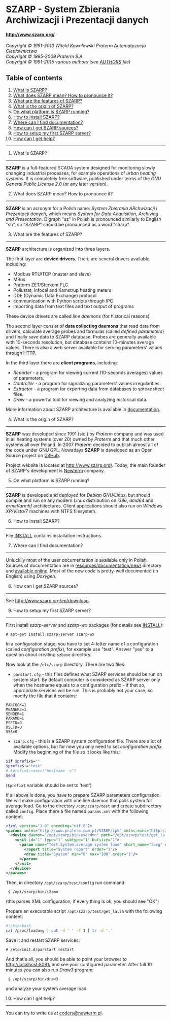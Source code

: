SZARP - System Zbierania Archiwizacji i Prezentacji danych
==========================================================

#### http://www.szarp.org/ ####

*Copyright © 1991-2010 Witold Kowalewski Praterm Automatyzacja Ciepłownictwa*  
*Copyright © 1995-2009 Praterm S.A.*  
*Copyright © 1991-2015 various authors (see [AUTHORS](AUTHORS) file)*  

Table of contents
-----------------

1.  [What is SZARP?](#1-what-is-szarp)
2.  [What does SZARP mean? How to pronounce it?](#2-what-does-szarp-mean-how-to-pronounce-it)
3.  [What are the features of SZARP?](#3-what-are-the-features-of-szarp)
4.  [What is the origin of SZARP?](#4-what-is-the-origin-of-szarp)
5.  [On what platform is SZARP running?](#5-on-what-platform-is-szarp-running)
6.  [How to install SZARP?](#6-how-to-install-szarp)
7.  [Where can I find documentation?](#7-where-can-i-find-documentation)
8.  [How can I get SZARP sources?](#8-how-can-i-get-szarp-sources)
9.  [How to setup my first SZARP server?](#9-how-to-setup-my-first-szarp-server)
10. [How can I get help?](#10-how-can-i-get-help)

* * *


1. What is SZARP?
-----------------

**SZARP** is a full-featured SCADA system designed for monitoring slowly
changing industrial processes, for example operations of *urban heating
systems*.  It is completely free software, published under terms of the *GNU
General Public License 2.0* (or any later version).


2. What does SZARP mean? How to pronounce it?
---------------------------------------------

**SZARP** is an acronym for a Polish name: *System Zbierania ARchwizacji i
Prezentacji danych*, which means *System for Data Acquisition, Archiving and
Presentation*. Digraph "sz" in Polish is pronounced similarly to English "sh",
so "SZARP" should be pronounced as a word "sharp".


3. What are the features of SZARP?
----------------------------------

**SZARP** architecture is organized into three layers.

The first layer are **device drivers**. There are several drivers available,
including:

* Modbus RTU/TCP (master and slave)
* MBus
* Praterm ZET/Sterkom PLC
* Pollustat, Infocal and Kamstrup heating meters
* DDE (Dynamic Data Exchange) protocol
* communication with Python scripts through IPC
* importing data from text files and text output of programs

These device drivers are called *line daemons* (for historical reasons).

The second layer consist of **data collecting daemons** that read data from
drivers, calculate average probes and formulas (called *defined parameters*)
and finally save data to SZARP database. Probes are generally available with
10-seconds resolution, but database contains 10-minutes average values. There
is also a web server available for serving parameters' values through HTTP.

In the third layer there are **client programs**, including:

* *Reporter* - a program for viewing current (10-seconds averages) values of
  parameters.
* *Controller* - a program for signalizing parameters' values irregularities.
* *Extractor* - a program for exporting data from databases to spreadsheet
  files.
* *Draw* - a powerful tool for viewing and analyzing historical data.

More information about SZARP architecture is available in
[documentation](#7-where-can-i-find-documentation).


4. What is the origin of SZARP?
-------------------------------

**SZARP** was developed since 1991 (sic!) by *Praterm* company and was used in
all heating systems (over 20) owned by *Praterm* and that much other systems
all over Poland. In 2007 *Praterm* decided to publish almost all of the code
under GNU GPL. Nowadays **SZARP** is developed as an Open Source project on
[GitHub](http://github.com/).

Project website is located at http://www.szarp.org/. Today, the main founder of
SZARP's development is [Newterm](http://newterm.pl/) company.


5. On what platform is SZARP running?
-------------------------------------

**SZARP** is developed and deployed for *Debian GNU/Linux*, but should compile
and run on any modern Linux distribution on *i386*, *amd64* and *armel/armhf*
architectures. Client applications should also run on *Windows XP/Vista/7*
machines with NTFS filesystem.


6. How to install SZARP?
------------------------

File [INSTALL](INSTALL) contains installation instructions.


7. Where can I find documentation?
----------------------

Unluckily most of the user documentation is available only in Polish.  Sources
of documentation are in
[resources/documentation/new/](resources/documentation/new/)
directory and [available online](http://szarp.org/en/docs). Most of the new code
is pretty-well documented (in English) using *Doxygen*.


8. How can I get SZARP sources?
-------------------------------

See http://www.szarp.org/en/download.


9. How to setup my first SZARP server?
---------------------------------------

First install *szarp-server* and *szarp-wx* packages (for details see
[INSTALL](INSTALL)):

```
# apt-get install szarp-server szarp-wx
```

In a configuration stage, you have to set 4-letter name of a configuration
(called *configuration prefix*), for example use "test". Answer "yes" to a
question about creating `szbase` directory.

Now look at the `/etc/szarp` directory. There are two files: 

 * `parstart.cfg` - this files defines what SZARP services should be run on
   system start. By default computer is considered as SZARP server only when
   the hostname equals to a configuration prefix - if that so, appropriate
   services will be run. This is probably not your case, so modify the file
   that it contains:
```
PARCOOK=1
MEANER3=1
SENDER=1
PARAMD=1
PSETD=0
XSLTD=0
SSS=0
```
 * `szarp.cfg` - this is a SZARP system configuration file. There are a lot of
   available options, but for now you only need to set *configuration prefix*.
   Modify the beginning of the file so it looks like this:
```bash
$if $prefix$=""
$prefix$:="test"
# $prefix$:=exec("hostname -s")
$end
```
(`$prefix$` variable should be set to 'test')

If all above is done, you have to prepare SZARP parameters configuration. We
will make configuration with one line daemon that polls system for average
load. Go to the directory `/opt/szarp/test` and create subdirectory called
`config`. Place there a file named `params.xml` with the following content:
```xml
<?xml version="1.0" encoding="utf-8"?>
<params xmlns="http://www.praterm.com.pl/SZARP/ipk" xmlns:exec="http://www.praterm.com.pl/SZARP/ipk-extra" version="1.0" read_freq="10" send_freq="10" title="Test configuration">
  <device daemon="/opt/szarp/bin/execdmn" path="/opt/szarp/test/get_la.sh" exec:frequency="10">
    <unit id="1" type="1" subtype="1" bufsize="1">
      <param name="Test:System:average system load" short_name="lavg" unit="-" prec="2" base_ind="auto">
        <raport title="System report" order="1"/>
        <draw title="System" min="0" max="100" order="1"/>
      </param>
    </unit>
  </device>
</params>
```
Then, in directory `/opt/szarp/test/config` run command:
```
 $ /opt/szarp/bin/i2smo
```
(this parses XML configuration, if every thing is ok, you should see "OK")

Prepare an executable script `/opt/szarp/test/get_la.sh` with the following
content:
```bash
#!/bin/bash
cat /proc/loadavg | cut -d ' ' -f 1 | tr -d '.'
```
Save it and restart SZARP services:
```
# /etc/init.d/parstart restart
```

And that's all, you should be able to point your browser to
[http://localhost:8081/](http://localhost:8081) and see your configured
parameter. After full 10 minutes you can also run *Draw3* program:
```
 $ /opt/szarp/bin/draw3
```
and analyze your system average load.


10. How can I get help?
--------------------

You can try to write us at <coders@newterm.pl>.

